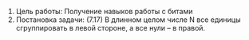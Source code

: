 1. Цель работы: Получение навыков работы с битами
2. Постановка задачи: (7.17) В длинном целом числе N все единицы сгруппировать в левой стороне, а все нули – в правой.
